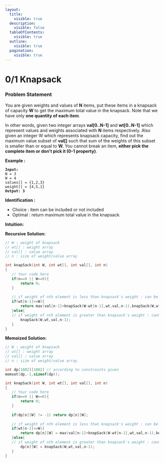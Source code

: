 ```yaml
---
layout:
  title:
    visible: true
  description:
    visible: false
  tableOfContents:
    visible: true
  outline:
    visible: true
  pagination:
    visible: true
---
```


# 0/1 Knapsack

### Problem Statement

You are given weights and values of **N** items, put these items in a knapsack of capacity **W** to get the maximum total value in the knapsack. Note that we have only **one quantity of each item**.

In other words, given two integer arrays **val\[0..N-1]** and **wt\[0..N-1]** which represent values and weights associated with **N** items respectively. Also given an integer W which represents knapsack capacity, find out the maximum value subset of **val\[]** such that sum of the weights of this subset is smaller than or equal to **W.** You cannot break an item, **either pick the complete item or don't pick it (0-1 property)**.

**Example :**

<pre><code><strong>Input:
</strong>N = 3
W = 4
values[] = {1,2,3}
weight[] = {4,5,1}
<strong>Output: 3
</strong></code></pre>

**Identification :**&#x20;

* Choice : item can be included or not included
* Optimal : return maximum total value in the knapsack.

**Intuition:**

**Recursive Solution:**

```cpp
// W : weight of knapsack
// wt[] : weight array
// val[] : value array
// n : size of weight/value array

int knapSack(int W, int wt[], int val[], int n) 
{ 
   // Your code here
   if(n==0 || W==0){
       return 0;
   }
   
   // if weight of nth element is less than knapsack's weight : can be included or cannot be included both cases are covered below
   if(wt[n-1]<=W){
       return max(val[n-1]+knapSack(W-wt[n-1],wt,val,n-1),knapSack(W,wt,val,n-1));
   }else{
   // if weight of nth element is greater than knapsack's weight : cannot be included
       knapSack(W,wt,val,n-1);
   }
}
```

**Memoized Solution:**

```cpp
// W : weight of knapsack
// wt[] : weight array
// val[] : value array
// n : size of weight/value array

int dp[1002][1002] // according to constraints given
memset(dp,-1,sizeof(dp));

int knapSack(int W, int wt[], int val[], int n) 
{ 
   // Your code here
   if(n==0 || W==0){
       return 0;
   }
   
   if(dp[n][W] != -1) return dp[n][W];
   
   // if weight of nth element is less than knapsack's weight : can be included or cannot be included both cases are covered below
   if(wt[n-1]<=W){
       return dp[n][W] = max(val[n-1]+knapSack(W-wt[n-1],wt,val,n-1),knapSack(W,wt,val,n-1));
   }else{
   // if weight of nth element is greater than knapsack's weight : cannot be included
       dp[n][W] = knapSack(W,wt,val,n-1);
   }
}
```
